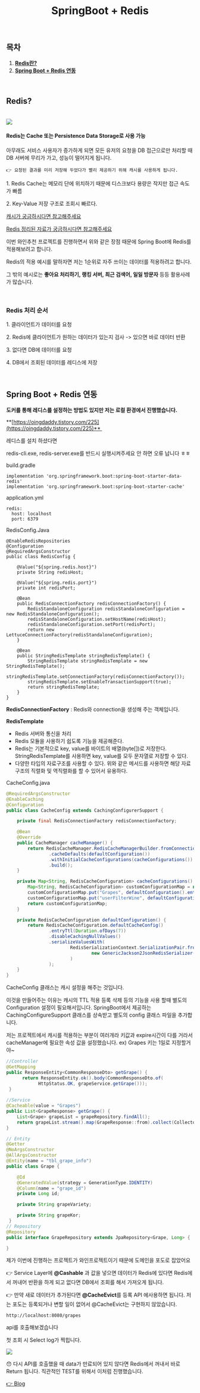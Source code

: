 <div align="center">
    <br>
    <h1>
       SpringBoot + Redis
    </h1>
    <br>
</div>



## 목차

1. [**Redis란?**](#1)
2. [**Spring Boot + Redis 연동**](#2)

<br>
<div id="1"></div>

## **Redis?**
<br>

<img src="../images/redis_logo.png">

#### Redis는 Cache 또는 Persistence Data Storage로 사용 가능

아무래도 서비스 사용자가 증가하게 되면 모든 유저의 요청을 DB 접근으로만 처리할 때 DB 서버에 무리가 가고, 성능이 떨어지게 됩니다. 

```
👉 요청된 결과를 미리 저장해 두었다가 빨리 제공하기 위해 캐시를 사용하게 됩니다.

```
​1. Redis Cache는 메모리 단에 위치하기 때문에 디스크보다 용량은 작지만 접근 속도가 빠름 

2\. Key-Value 저장 구조로 조회시 빠르다.

[캐시가 궁금하시다면 참고해주세요](https://github.com/ssafy-tech-concert/ssafy-tech-concert/blob/master/web/Cache.md)

[Redis 정리된 자료가 궁금하시다면 참고해주세요](https://github.com/ssafy-tech-concert/ssafy-tech-concert/blob/master/Back-end/Redis.md)

이번 와인추천 프로젝트를 진행하면서 위와 같은 장점 때문에 Spring Boot에 Redis를 적용해보려고 합니다.

Redis의 적용 예시를 말하자면 저는 1순위로 자주 쓰이는 데이터를 적용하려고 합니다.

그 밖의 예시로는 **좋아요 처리하기, 랭킹 서버, 최근 검색어, 일일 방문자** 등등 활용사례가 많습니다.

<br>

### **Redis 처리 순서**

1\. 클라이언트가 데이터를 요청

2\. Redis에 클라이언트가 원하는 데이터가 있는지 검사 -> 있으면 바로 데이터 반환

3\. 없다면 DB에 데이터를 요청

4\. DB에서 조회된 데이터를 레디스에 저장

<br>

<div id="2"></div>

## **Spring Boot + Redis 연동**

**도커를 통해 레디스를 설정하는 방법도 있지만 저는 로컬 환경에서 진행했습니다.**

**[https://oingdaddy.tistory.com/225](https://oingdaddy.tistory.com/225)** 

레디스를 설치 하셨다면 

redis-cli.exe, redis-server.exe를 반드시 실행시켜주세요 안 하면 오류 납니다 ㅎㅎ 

build.gradle

```
implementation 'org.springframework.boot:spring-boot-starter-data-redis'
implementation 'org.springframework.boot:spring-boot-starter-cache'
```

application.yml

```
redis:
  host: localhost
  port: 6379
```

RedisConfig.Java

```
@EnableRedisRepositories
@Configuration
@RequiredArgsConstructor
public class RedisConfig {

    @Value("${spring.redis.host}")
    private String redisHost;

    @Value("${spring.redis.port}")
    private int redisPort;

    @Bean
    public RedisConnectionFactory redisConnectionFactory() {
        RedisStandaloneConfiguration redisStandaloneConfiguration = new RedisStandaloneConfiguration();
        redisStandaloneConfiguration.setHostName(redisHost);
        redisStandaloneConfiguration.setPort(redisPort);
        return new LettuceConnectionFactory(redisStandaloneConfiguration);
    }

    @Bean
    public StringRedisTemplate stringRedisTemplate() {
        StringRedisTemplate stringRedisTemplate = new StringRedisTemplate();
        stringRedisTemplate.setConnectionFactory(redisConnectionFactory());
        stringRedisTemplate.setEnableTransactionSupport(true);
        return stringRedisTemplate;
    }
}
```

**RedisConnectionFactory** : Redis와 connection을 생성해 주는 객체입니다.

**RedisTemplate** 

-   Redis 서버와 통신을 처리 
-   Redis 모듈을 사용하기 쉽도록 기능을 제공해준다.
-   Redis는 기본적으로 key, value를 바이트의 배열(byte\[\])로 저장한다. StringRedisTemplate를 사용하면 key, value를 모두 문자열로 저장할 수 있다.
-   다양한 타입의 자료구조를 사용할 수 있다. 위와 같은 메서드를 사용하면 해당 자료구조의 직렬화 및 역직렬화를 할 수 있어서 유용하다. 

CacheConfig.java

```java
@RequiredArgsConstructor
@EnableCaching
@Configuration
public class CacheConfig extends CachingConfigurerSupport {

    private final RedisConnectionFactory redisConnectionFactory;

    @Bean
    @Override
    public CacheManager cacheManager() {
        return RedisCacheManager.RedisCacheManagerBuilder.fromConnectionFactory(redisConnectionFactory)
                .cacheDefaults(defaultConfiguration())
                .withInitialCacheConfigurations(cacheConfigurations())
                .build();
    }

    private Map<String, RedisCacheConfiguration> cacheConfigurations() {
        Map<String, RedisCacheConfiguration> customConfigurationMap = new HashMap<>();
        customConfigurationMap.put("Grapes", defaultConfiguration().entryTtl(Duration.ofDays(1)));
        customConfigurationMap.put("userFilterWine", defaultConfiguration().entryTtl(Duration.ofDays(1)));
        return customConfigurationMap;
    }

    private RedisCacheConfiguration defaultConfiguration() {
        return RedisCacheConfiguration.defaultCacheConfig()
                .entryTtl(Duration.ofDays(7))
                .disableCachingNullValues()
                .serializeValuesWith(
                        RedisSerializationContext.SerializationPair.fromSerializer(
                                new GenericJackson2JsonRedisSerializer()
                        )
                );
    }
}
```

CacheConfig 클래스는 캐시 설정을 해주는 것입니다. 

이것을 만들어주는 이유는 캐시의 TTL 적용 등록 삭제 등의 기능을 사용 할때 별도의 Configuration 설정이 필요해서입니다. SpringBoot에서 제공하는 CachingConfigureSupport 클래스를 상속받고 별도의 config 클래스 파일을 추가합니다.

저는 프로젝트에서 캐시를 적용하는 부분이 여러개라 키값과 expire시간이 다를 거라서 cacheManager에 필요한 속성 값을 설정했습니다. ex) Grapes 키는 1일로 지정할거야~ 

```java
//Controller
@GetMapping
public ResponseEntity<CommonResponseDto> getGrape() {
      return ResponseEntity.ok().body(CommonResponseDto.of(
            HttpStatus.OK, grapeService.getGrape()));
 }
 
//Service
@Cacheable(value = "Grapes")
public List<GrapeResponse> getGrape() {
    List<Grape> grapeList = grapeRepository.findAll();
    return grapeList.stream().map(GrapeResponse::from).collect(Collectors.toList());
}

// Entity
@Getter
@NoArgsConstructor
@AllArgsConstructor
@Entity(name = "tbl_grape_info")
public class Grape {

    @Id
    @GeneratedValue(strategy = GenerationType.IDENTITY)
    @Column(name = "grape_id")
    private Long id;

    private String grapeVariety;

    private String grapeKor;
 }
// Repository
@Repository
public interface GrapeRepository extends JpaRepository<Grape, Long> {

}
```

제가 이번에 진행하는 프로젝트가 와인프로젝트이기 때문에 도메인을 포도로 잡았어요

👉 Service Layer에 **@Cashable** 과 값을 넣으면 데이터가 Redis에 있다면 Redis에서 꺼내어 반환을 하게 되고 없다면 DB에서 조회를 해서 가져오게 됩니다. 

👉 만약 새로 데이터가 추가된다면 **@CacheEvict**를 등록 API 에사용하면 됩니다. 저는 포도는 등록되거나 변할 일이 없어서 @CacheEvict는 구현하지 않았습니다. 

```
http://localhost:8080/grapes
```

api를 호출해보겠습니다

첫 조회 시 Select log가 찍힙니다.

<img src="../images/springredisconsole.PNG">



😯 다시 API를 호출했을 때 data가 만료되어 있지 않다면 Redis에서 꺼내서 바로 Return 됩니다. 직관적인 TEST를 위해서 이처럼 진행했습니다.

[👉 Blog](https://codingjhj.tistory.com/37)
